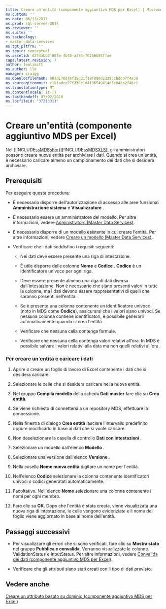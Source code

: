 ```yaml
---
title: Creare un'entità (componente aggiuntivo MDS per Excel) | Microsoft Docs
ms.custom: ''
ms.date: 06/13/2017
ms.prod: sql-server-2014
ms.reviewer: ''
ms.suite: ''
ms.technology:
- master-data-services
ms.tgt_pltfrm: ''
ms.topic: conceptual
ms.assetid: d354abb3-88fe-4b40-a374-f6256b84ffae
caps.latest.revision: 7
author: leolimsft
ms.author: lle
manager: craigg
ms.openlocfilehash: b82d170d7af35d21f19fd90d2328ccbdd07f4a3a
ms.sourcegitcommit: c18fadce27f330e1d4f36549414e5c84ba2f46c2
ms.translationtype: MT
ms.contentlocale: it-IT
ms.lasthandoff: 07/02/2018
ms.locfileid: "37213311"
---
```

# <a name="create-an-entity-mds-add-in-for-excel"></a>Creare un'entità (componente aggiuntivo MDS per Excel)
  Nel [!INCLUDE[ssMDSshort](../../includes/ssmdsshort-md.md)][!INCLUDE[ssMDSXLS](../../includes/ssmdsxls-md.md)], gli amministratori possono creare nuove entità per archiviare i dati. Quando si crea un'entità, è necessario caricare almeno un campionamento dei dati che si desidera archiviare.  
  
## <a name="prerequisites"></a>Prerequisiti  
 Per eseguire questa procedura:  
  
-   È necessario disporre dell'autorizzazione di accesso alle aree funzionali **Amministrazione sistema** e **Visualizzatore** .  
  
-   È necessario essere un amministratore del modello. Per altre informazioni, vedere [Administrators &#40;Master Data Services&#41;](../administrators-master-data-services.md).  
  
-   È necessario disporre di un modello esistente in cui creare l'entità. Per altre informazioni, vedere [Creare un modello &#40;Master Data Services&#41;](../create-a-model-master-data-services.md).  
  
-   Verificare che i dati soddisfino i requisiti seguenti:  
  
    -   Nei dati deve essere presente una riga di intestazione.  
  
    -   È utile disporre delle colonne **Nome** e **Codice** . **Codice** è un identificatore univoco per ogni riga.  
  
    -   Deve essere presente almeno una riga di dati diversa dall'intestazione. Non è necessario che siano presenti valori in tutte le colonne, ma i dati devono essere rappresentativi di quelli che saranno presenti nell'entità.  
  
    -   Se è presente una colonna contenente un identificatore univoco (noto in MDS come **Codice**), assicurarsi che i valori siano univoci. Se nessuna colonna contiene identificatori, è possibile generarli automaticamente quando si crea l'entità.  
  
    -   Verificare che nessuna cella contenga formule.  
  
    -   Verificare che nessuna cella contenga valori relativi all'ora. In MDS è possibile salvare i valori relativi alla data ma non quelli relativi all'ora.  
  
### <a name="to-create-an-entity-and-load-data"></a>Per creare un'entità e caricare i dati  
  
1.  Aprire o creare un foglio di lavoro di Excel contenente i dati che si desidera caricare.  
  
2.  Selezionare le celle che si desidera caricare nella nuova entità.  
  
3.  Nel gruppo **Compila modello** della scheda **Dati master** fare clic su **Crea entità**.  
  
4.  Se viene richiesto di connettersi a un repository MDS, effettuare la connessione.  
  
5.  Nella finestra di dialogo **Crea entità** lasciare l'intervallo predefinito oppure modificarlo in base ai dati che si vuole caricare.  
  
6.  Non deselezionare la casella di controllo **Dati con intestazioni** .  
  
7.  Selezionare un modello dall'elenco **Modello** .  
  
8.  Selezionare una versione dall'elenco **Versione** .  
  
9. Nella casella **Nome nuova entità** digitare un nome per l'entità.  
  
10. Nell'elenco **Codice** selezionare la colonna contenente identificatori univoci o codici generatati automaticamente.  
  
11. Facoltativo. Nell'elenco **Nome** selezionare una colonna contenente i nomi per ogni membro.  
  
12. Fare clic su **OK**. Dopo che l'entità è stata creata, viene visualizzata una nuova riga di intestazione, le celle vengono evidenziate e il nome del foglio viene aggiornato in base al nome dell'entità.  
  
## <a name="next-steps"></a>Passaggi successivi  
  
-   Per visualizzare gli errori che si sono verificati, fare clic su **Mostra stato** nel gruppo **Pubblica e convalida**. Verranno visualizzate le colonne ValidationStatus e InputStatus. Per altre informazioni, vedere [Convalida dei dati &#40;componente aggiuntivo MDS per Excel&#41;](validating-data-mds-add-in-for-excel.md).  
  
-   Verificare che gli attributi siano stati creati con il tipo di dati previsto.  
  
## <a name="see-also"></a>Vedere anche  
 [Creare un attributo basato su dominio &#40;componente aggiuntivo MDS per Excel&#41;](create-a-domain-based-attribute-mds-add-in-for-excel.md)  
  
  
